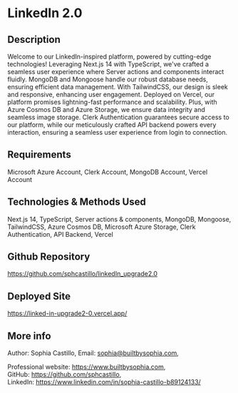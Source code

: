 # LinkedIn 2.0

## Description

Welcome to our LinkedIn-inspired platform, powered by cutting-edge technologies! Leveraging Next.js 14 with TypeScript, we've crafted a seamless user experience where Server actions and components interact fluidly. MongoDB and Mongoose handle our robust database needs, ensuring efficient data management. With TailwindCSS, our design is sleek and responsive, enhancing user engagement. Deployed on Vercel, our platform promises lightning-fast performance and scalability. Plus, with Azure Cosmos DB and Azure Storage, we ensure data integrity and seamless image storage. Clerk Authentication guarantees secure access to our platform, while our meticulously crafted API backend powers every interaction, ensuring a seamless user experience from login to connection.

## Requirements

Microsoft Azure Account, Clerk Account, MongoDB Account, Vercel Account

## Technologies & Methods Used

Next.js 14, TypeScript, Server actions & components, MongoDB, Mongoose, TailwindCSS, Azure Cosmos DB, Microsoft Azure Storage, Clerk Authentication, API Backend, Vercel

## Github Repository

https://github.com/sphcastillo/linkedIn_upgrade2.0

## Deployed Site

https://linked-in-upgrade2-0.vercel.app/

## More info

Author: Sophia Castillo,
Email: sophia@builtbysophia.com,

Professional website: https://www.builtbysophia.com,
GitHub: https://github.com/sphcastillo,
LinkedIn: https://www.linkedin.com/in/sophia-castillo-b89124133/


